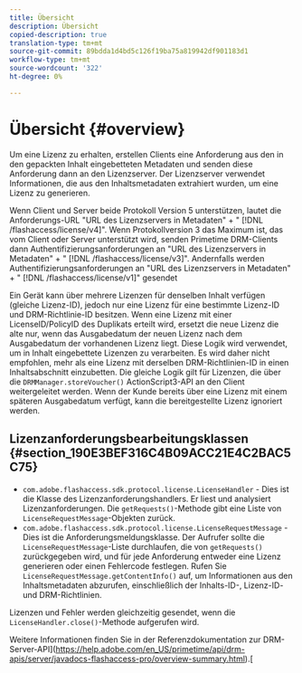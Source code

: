 ```yaml
---
title: Übersicht
description: Übersicht
copied-description: true
translation-type: tm+mt
source-git-commit: 89bdda1d4bd5c126f19ba75a819942df901183d1
workflow-type: tm+mt
source-wordcount: '322'
ht-degree: 0%

---
```



# Übersicht {#overview}

Um eine Lizenz zu erhalten, erstellen Clients eine Anforderung aus den in den gepackten Inhalt eingebetteten Metadaten und senden diese Anforderung dann an den Lizenzserver. Der Lizenzserver verwendet Informationen, die aus den Inhaltsmetadaten extrahiert wurden, um eine Lizenz zu generieren.

Wenn Client und Server beide Protokoll Version 5 unterstützen, lautet die Anforderungs-URL &quot;URL des Lizenzservers in Metadaten&quot; + &quot; [!DNL /flashaccess/license/v4]&quot;. Wenn Protokollversion 3 das Maximum ist, das vom Client oder Server unterstützt wird, senden Primetime DRM-Clients dann Authentifizierungsanforderungen an &quot;URL des Lizenzservers in Metadaten&quot; + &quot; [!DNL /flashaccess/license/v3]&quot;. Andernfalls werden Authentifizierungsanforderungen an &quot;URL des Lizenzservers in Metadaten&quot; + &quot; [!DNL /flashaccess/license/v1]&quot; gesendet

Ein Gerät kann über mehrere Lizenzen für denselben Inhalt verfügen (gleiche Lizenz-ID), jedoch nur eine Lizenz für eine bestimmte Lizenz-ID und DRM-Richtlinie-ID besitzen. Wenn eine Lizenz mit einer LicenseID/PolicyID des Duplikats erteilt wird, ersetzt die neue Lizenz die alte nur, wenn das Ausgabedatum der neuen Lizenz nach dem Ausgabedatum der vorhandenen Lizenz liegt. Diese Logik wird verwendet, um in Inhalt eingebettete Lizenzen zu verarbeiten. Es wird daher nicht empfohlen, mehr als eine Lizenz mit derselben DRM-Richtlinien-ID in einen Inhaltsabschnitt einzubetten. Die gleiche Logik gilt für Lizenzen, die über die `DRMManager.storeVoucher()` ActionScript3-API an den Client weitergeleitet werden. Wenn der Kunde bereits über eine Lizenz mit einem späteren Ausgabedatum verfügt, kann die bereitgestellte Lizenz ignoriert werden.

## Lizenzanforderungsbearbeitungsklassen {#section_190E3BEF316C4B09ACC21E4C2BAC5C75}

* `com.adobe.flashaccess.sdk.protocol.license.LicenseHandler` - Dies ist die Klasse des Lizenzanforderungshandlers. Er liest und analysiert Lizenzanforderungen. Die `getRequests()`-Methode gibt eine Liste von `LicenseRequestMessage`-Objekten zurück.
* `com.adobe.flashaccess.sdk.protocol.license.LicenseRequestMessage` - Dies ist die Anforderungsmeldungsklasse. Der Aufrufer sollte die `LicenseRequestMessage`-Liste durchlaufen, die von `getRequests()` zurückgegeben wird, und für jede Anforderung entweder eine Lizenz generieren oder einen Fehlercode festlegen. Rufen Sie `LicenseRequestMessage.getContentInfo()` auf, um Informationen aus den Inhaltsmetadaten abzurufen, einschließlich der Inhalts-ID-, Lizenz-ID- und DRM-Richtlinien.

Lizenzen und Fehler werden gleichzeitig gesendet, wenn die `LicenseHandler.close()`-Methode aufgerufen wird.

Weitere Informationen finden Sie in der Referenzdokumentation zur DRM-Server-API](https://help.adobe.com/en_US/primetime/api/drm-apis/server/javadocs-flashaccess-pro/overview-summary.html).[

